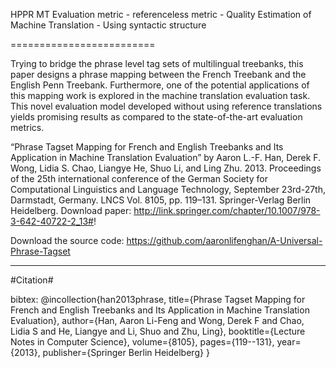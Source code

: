 HPPR MT Evaluation metric - referenceless metric - Quality Estimation of Machine Translation - Using syntactic structure

=========================

Trying to bridge the phrase level tag sets of multilingual treebanks, this paper designs a phrase mapping between the French Treebank and the English Penn Treebank. Furthermore, one of the potential applications of this mapping work is explored in the machine translation evaluation task. This novel evaluation model developed without using reference translations yields promising results as compared to the state-of-the-art evaluation metrics.

“Phrase Tagset Mapping for French and English Treebanks and Its Application in Machine Translation Evaluation” by 
Aaron L.-F. Han, Derek F. Wong, Lidia S. Chao, Liangye He, Shuo Li, and Ling Zhu. 2013. Proceedings of the 25th
international conference of the German Society for Computational Linguistics and Language Technology, September 23rd-27th,
Darmstadt, Germany. LNCS Vol. 8105, pp. 119–131. Springer-Verlag Berlin Heidelberg. 
Download paper: http://link.springer.com/chapter/10.1007/978-3-642-40722-2_13#!

Download the source code: https://github.com/aaronlifenghan/A-Universal-Phrase-Tagset 

------
#Citation#

bibtex:
@incollection{han2013phrase,
  title={Phrase Tagset Mapping for French and English Treebanks and Its Application in Machine Translation Evaluation},
  author={Han, Aaron Li-Feng and Wong, Derek F and Chao, Lidia S and He, Liangye and Li, Shuo and Zhu, Ling},
  booktitle={Lecture Notes in Computer Science},
  volume={8105},
  pages={119--131},
  year={2013},
  publisher={Springer Berlin Heidelberg}
}

